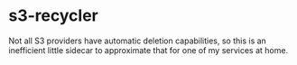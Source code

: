 # s3-recycler
Not all S3 providers have automatic deletion capabilities, so this is an inefficient little sidecar to approximate that for one of my services at home.
